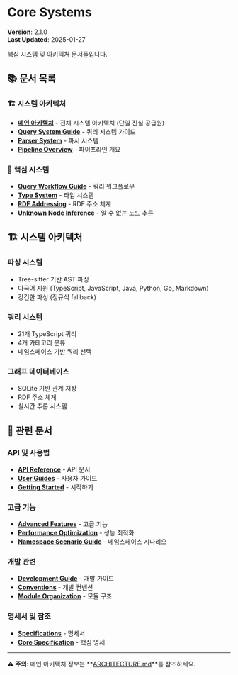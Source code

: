 # Core Systems

**Version**: 2.1.0  
**Last Updated**: 2025-01-27

핵심 시스템 및 아키텍처 문서들입니다.

## 📚 **문서 목록**

### 🏗️ **시스템 아키텍처**
- **[메인 아키텍처](../../ARCHITECTURE.md)** - 전체 시스템 아키텍처 (단일 진실 공급원)
- **[Query System Guide](./QUERY-SYSTEM-GUIDE.md)** - 쿼리 시스템 가이드
- **[Parser System](./PARSER_SYSTEM.md)** - 파서 시스템
- **[Pipeline Overview](./pipeline-overview.md)** - 파이프라인 개요

### 🔧 **핵심 시스템**
- **[Query Workflow Guide](./query-workflow-guide.md)** - 쿼리 워크플로우
- **[Type System](./type-system.md)** - 타입 시스템
- **[RDF Addressing](./rdf-addressing.md)** - RDF 주소 체계
- **[Unknown Node Inference](./unknown-node-inference.md)** - 알 수 없는 노드 추론

## 🏗️ **시스템 아키텍처**

### 파싱 시스템
- Tree-sitter 기반 AST 파싱
- 다국어 지원 (TypeScript, JavaScript, Java, Python, Go, Markdown)
- 강건한 파싱 (정규식 fallback)

### 쿼리 시스템
- 21개 TypeScript 쿼리
- 4개 카테고리 분류
- 네임스페이스 기반 쿼리 선택

### 그래프 데이터베이스
- SQLite 기반 관계 저장
- RDF 주소 체계
- 실시간 추론 시스템

## 📖 **관련 문서**

### API 및 사용법
- **[API Reference](../03-api-reference/README.md)** - API 문서
- **[User Guides](../02-user-guides/README.md)** - 사용자 가이드
- **[Getting Started](../01-getting-started/README.md)** - 시작하기

### 고급 기능
- **[Advanced Features](../05-advanced-features/README.md)** - 고급 기능
- **[Performance Optimization](../05-advanced-features/PERFORMANCE-OPTIMIZATION.md)** - 성능 최적화
- **[Namespace Scenario Guide](../05-advanced-features/namespace-scenario-guide.md)** - 네임스페이스 시나리오

### 개발 관련
- **[Development Guide](../06-development/README.md)** - 개발 가이드
- **[Conventions](../06-development/CONVENTIONS.md)** - 개발 컨벤션
- **[Module Organization](../06-development/module-organization.md)** - 모듈 구조

### 명세서 및 참조
- **[Specifications](../07-specifications/README.md)** - 명세서
- **[Core Specification](../07-specifications/CORE-SPECIFICATION.md)** - 핵심 명세

---

**⚠️ 주의**: 메인 아키텍처 정보는 **[ARCHITECTURE.md](../../ARCHITECTURE.md)**를 참조하세요.